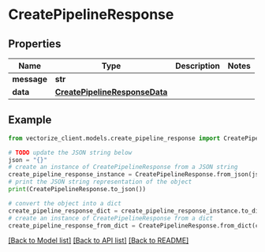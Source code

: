 # CreatePipelineResponse


## Properties

Name | Type | Description | Notes
------------ | ------------- | ------------- | -------------
**message** | **str** |  | 
**data** | [**CreatePipelineResponseData**](CreatePipelineResponseData.md) |  | 

## Example

```python
from vectorize_client.models.create_pipeline_response import CreatePipelineResponse

# TODO update the JSON string below
json = "{}"
# create an instance of CreatePipelineResponse from a JSON string
create_pipeline_response_instance = CreatePipelineResponse.from_json(json)
# print the JSON string representation of the object
print(CreatePipelineResponse.to_json())

# convert the object into a dict
create_pipeline_response_dict = create_pipeline_response_instance.to_dict()
# create an instance of CreatePipelineResponse from a dict
create_pipeline_response_from_dict = CreatePipelineResponse.from_dict(create_pipeline_response_dict)
```
[[Back to Model list]](../README.md#documentation-for-models) [[Back to API list]](../README.md#documentation-for-api-endpoints) [[Back to README]](../README.md)


